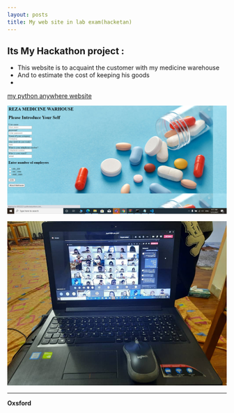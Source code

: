 ```yaml
---
layout: posts
title: My web site in lab exam(hacketan)
---
```



## Its My Hackathon project :

- This website is to acquaint the customer with my medicine warehouse 
- And to estimate the cost of keeping his goods
- 


[my python anywhere website](http://99522221.pythonanywhere.com/blog/form/)

[![name](../assets/images/post.jpg)](http://99522221.pythonanywhere.com/blog/form/)



![alt text](../assets/images/work.jpg "my exam")


---
**Oxsford**
